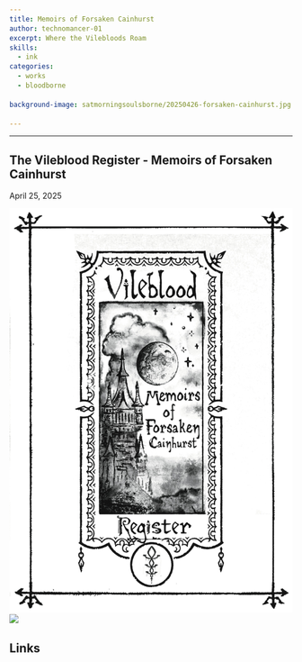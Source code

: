 ```yaml
---
title: Memoirs of Forsaken Cainhurst
author: technomancer-01
excerpt: Where the Vilebloods Roam
skills:
  - ink
categories:
  - works
  - bloodborne

background-image: satmorningsoulsborne/20250426-forsaken-cainhurst.jpg

---
```

---
<script>
function myFunction(imgs) {
  var expandImg = document.getElementById("expandedImg");
  var imgText = document.getElementById("imgtext");
  expandImg.src = imgs.src;
  imgText.innerHTML = imgs.alt;
  expandImg.parentElement.style.display = "block";
}
</script>
<style>
  small{
    font-size: 10px;
  }
  /* The expanding image container */
.container {
  display: none;

  z-index: 10;
  margin-left: auto;
  margin-right: auto;

  position: fixed;
  top: 10%;
  left: 10%;
  width: 80vw;
  overflow-y: scroll;
  overflow-x: scroll;
  bottom: 3%;
}

/* Expanding image text */
#imgtext {
  position: absolute;
  bottom: 15px;
  left: 15px;
  color: white;
  font-size: 20px;
}

/* Closable button inside the expanded image */
.closebtn {
  position: absolute;
  top: 10px;
  right: 15px;
  color: white;
  font-size: 35px;
  cursor: pointer;
}
  </style>
  <link rel="stylesheet" href="https://cdnjs.cloudflare.com/ajax/libs/font-awesome/4.7.0/css/font-awesome.min.css">



## The Vileblood Register - Memoirs of Forsaken Cainhurst
April 25, 2025

<img class="imageDisplay" src="/images/satmorningsoulsborne/20250426-forsaken-cainhurst.jpg" onclick="myFunction(this);">


<img class="imageDisplay" src="/images/satmorningsoulsborne/20250117-Cainhurst-sigil-03.png" onclick="myFunction(this);">



## Links

